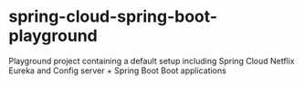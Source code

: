 # spring-cloud-spring-boot-playground
Playground project containing a default setup including Spring Cloud Netflix Eureka and Config server + Spring Boot Boot applications
